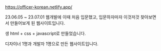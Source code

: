 https://officer-korean.netlify.app/

23.06.05 ~ 23.07.01 
웹개발에 이때 처음 입문했고, 입문하자마자 이것저것 찾아보면서 만들어보게 된 웹사이트입니다.

생 html + css + javascript로 만들었습니다.  

디자이너 1명과 개발자 1명으로 만든 웹사이트입니다.
